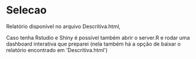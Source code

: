# Selecao

Relatório disponível no arquivo Descritiva.html, 

Caso tenha Rstudio e Shiny é possível também abrir o server.R e rodar uma dashboard interativa que preparei (nela também 
há a opção de baixar o relatório encontrado em 'Descritiva.html')
